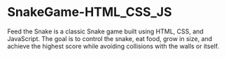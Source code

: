 # SnakeGame-HTML_CSS_JS
Feed the Snake is a classic Snake game built using HTML, CSS, and JavaScript. The goal is to control the snake, eat food, grow in size, and achieve the highest score while avoiding collisions with the walls or itself.
